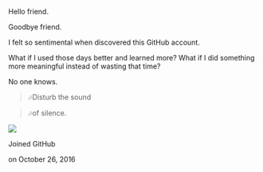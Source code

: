 Hello friend.

Goodbye friend.

I felt so sentimental when discovered this GitHub account.

What if I used those days better and learned more? What if I did something more meaningful instead of wasting that time?

No one knows.

> 🎶Disturb the sound

> 🎶of silence.

![](https://github.githubassets.com/images/modules/profile/profile-joined-github.svg)

Joined GitHub

on October 26, 2016
